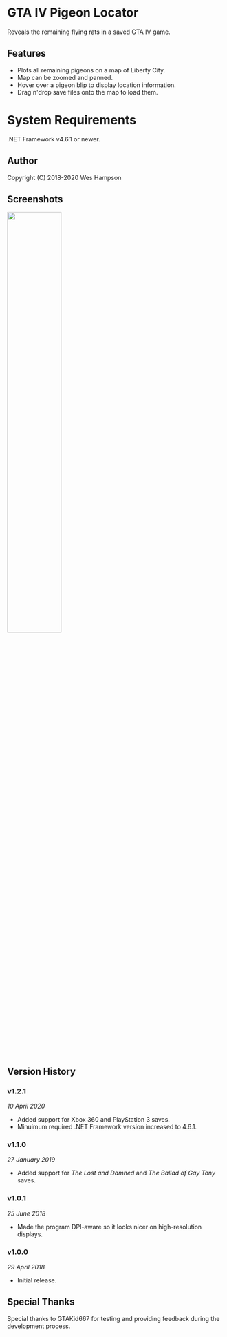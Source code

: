 # GTA IV Pigeon Locator
Reveals the remaining flying rats in a saved GTA IV game.

## Features
- Plots all remaining pigeons on a map of Liberty City.
- Map can be zoomed and panned.
- Hover over a pigeon blip to display location information.
- Drag'n'drop save files onto the map to load them.

# System Requirements
.NET Framework v4.6.1 or newer.

## Author
Copyright (C) 2018-2020 Wes Hampson

## Screenshots
<img src="https://i.imgur.com/ZfxgLwk.png" width="50%" height="50%" />

## Version History
### v1.2.1
*10 April 2020*  
* Added support for Xbox 360 and PlayStation 3 saves.
* Minuimum required .NET Framework version increased to 4.6.1.

### v1.1.0
*27 January 2019*  
* Added support for *The Lost and Damned* and *The Ballad of Gay Tony* saves.

### v1.0.1
*25 June 2018*  
* Made the program DPI-aware so it looks nicer on high-resolution displays.

### v1.0.0
*29 April 2018*  
* Initial release.


## Special Thanks
Special thanks to GTAKid667 for testing and providing feedback during the
development process.
